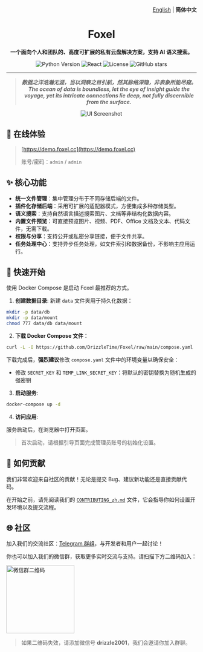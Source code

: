 <div align="right">
  <a href="./README.md">English</a> | <b>简体中文</b>
</div>

<div align="center">

# Foxel

**一个面向个人和团队的、高度可扩展的私有云盘解决方案，支持 AI 语义搜索。**

![Python Version](https://img.shields.io/badge/Python-3.13+-blue.svg)
![React](https://img.shields.io/badge/React-19.0-blue.svg)
![License](https://img.shields.io/badge/license-MIT-green.svg)
![GitHub stars](https://img.shields.io/github/stars/DrizzleTime/foxel?style=social)

---
  <blockquote>
    <em><strong>数据之洋浩瀚无涯，当以洞察之目引航，然其脉络深隐，非表象所能尽窥。</strong></em><br>
    <em><strong>The ocean of data is boundless, let the eye of insight guide the voyage, yet its intricate connections lie deep, not fully discernible from the surface.</strong></em>
  </blockquote>
  <img src="https://foxel.cc/image/ad-min.png" alt="UI Screenshot">
</div>

## 👀 在线体验

> [https://demo.foxel.cc](https://demo.foxel.cc)
>
> 账号/密码：`admin` / `admin`

## ✨ 核心功能

- **统一文件管理**：集中管理分布于不同存储后端的文件。
- **插件化存储后端**：采用可扩展的适配器模式，方便集成多种存储类型。
- **语义搜索**：支持自然语言描述搜索图片、文档等非结构化数据内容。
- **内置文件预览**：可直接预览图片、视频、PDF、Office 文档及文本、代码文件，无需下载。
- **权限与分享**：支持公开或私密分享链接，便于文件共享。
- **任务处理中心**：支持异步任务处理，如文件索引和数据备份，不影响主应用运行。

## 🚀 快速开始

使用 Docker Compose 是启动 Foxel 最推荐的方式。

1. **创建数据目录**:
新建 `data` 文件夹用于持久化数据：

```bash
mkdir -p data/db
mkdir -p data/mount
chmod 777 data/db data/mount
```

2. **下载 Docker Compose 文件**：

  ```bash
  curl -L -O https://github.com/DrizzleTime/Foxel/raw/main/compose.yaml
  ```

  下载完成后，**强烈建议**修改 `compose.yaml` 文件中的环境变量以确保安全：

- 修改 `SECRET_KEY` 和 `TEMP_LINK_SECRET_KEY`：将默认的密钥替换为随机生成的强密钥

3. **启动服务**:

  ```bash
  docker-compose up -d
  ```

4. **访问应用**:

  服务启动后，在浏览器中打开页面。

  > 首次启动，请根据引导页面完成管理员账号的初始化设置。

## 🤝 如何贡献

我们非常欢迎来自社区的贡献！无论是提交 Bug、建议新功能还是直接贡献代码。

在开始之前，请先阅读我们的 [`CONTRIBUTING_zh.md`](CONTRIBUTING_zh.md) 文件，它会指导你如何设置开发环境以及提交流程。

## 🌐 社区

加入我们的交流社区：[Telegram 群组](https://t.me/+thDsBfyqJxZkNTU1)，与开发者和用户一起讨论！

你也可以加入我们的微信群，获取更多实时交流与支持。请扫描下方二维码加入：

<img src="https://foxel.cc/image/wechat.png" alt="微信群二维码" width="180">

> 如果二维码失效，请添加微信号 **drizzle2001**，我们会邀请你加入群聊。
